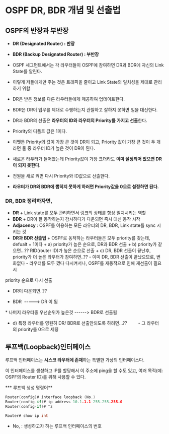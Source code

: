 # OSPF DR, BDR 개념 및 선출법

## OSPF의 반장과 부반장

- **DR (Designated Router) : 반장**
- **BDR (Backup Designated Router) : 부반장**
- OSPF 세그먼트에서는 각 라우터들이 OSPF에 참여하면 DR과 BDR에 자신의 Link State를 알린다.
- 이렇게 저들에게만 주는 것은 트래픽을 줄이고 Link State의 일치성을 제대로 관리하기 위함

- DR은 받은 정보를 다른 라우터들에게 제공하여 업데이트한다.
- BDR은 DR이 업무를 제대로 수행하는지 관찰하고 잘하지 못하면 일을 대신한다.
- DR과 BDR의 선출은 **라우터의 ID와 라우터의 Priority를 가지고 선출**한다.
- Priority의 디폴트 값은 1이다.
- 이쨋든 Priority의 값이 가장 큰 것이 DR이 되고, Priority 값이 가장 큰 것이 두 개라면 둘 중 라우터 ID가 높은 것이 DR이 된다.
- 새로운 라우터가 들어왔는데 Priority값이 가장 크더라도 **이미 설정되어 있으면 DR이 되지 못한다.**
- 전원을 새로 켜면 다시 Priority와 ID값으로 선출한다.
- **라우터가 DR와 BDR에 뽑히지 못하게 하러면 Priority값을 0으로 설정하면 된다.**

### DR, BDR 정리하자면,

- **DR** + Link state를 모두 관리하면서 링크의 상태를 항상 일치시키는 역할
- **BDR** + DR이 잘 동작하는지 감시하다가 다운되면 즉시 대신 동작 시작
- **Adjacency** : OSPF를 이용하는 모든 라우터의 DR, BDR, Link state를 sync 시키는 것
- **DR과 BDR 선출법** + OSPF로 동작하는 라우터들은 모두 priority를 갖는데, defualt = 1이다 + a) priority가 높은 순으로, DR과 BDR 선출 + b) priority가 같으면...?? RID(router ID)가 높은 순으로 선출 + c) DR, BDR 선출이 끝난후, priority가 더 높은 라우터가 참여하면..?? - 이미 DR, BDR 선출이 끝났으므로, 변화없다 - 라우터를 모두 껐다 다시켜서나, OSPF를 재동작으로 인해 재선출이 필요시

priority 순으로 다시 선출         

- DR이 다운되면..??

* BDR  -----> DR 이 됨

* 나머지 라우터중 우선순위가 높은것 ------> BDR로 선출됨

+ d) 특정 라우터를 영원히 DR/ BDR로 선출안되도록 하려면...??         - 그 라우터의 priority를 0으로 세팅

## 루프백(Loopback)인터페이스

루프백 인터페이스는 **시스코 라우터에 존재**하는 특별한 가상의 인터페이스다.

이 인터페이스를 생성하고 IP를 할당해서 이 주소에 ping을 할 수도 있고, 여러 목적(예: OSPF의 Router ID)를 위해 사용할 수 있다.

*** 루프백 생성 명령어**

```c
Router(config)# interface loopback (No.)
Router(config-if)# ip address 10.1.1.1 255.255.255.0
Router(config-if)# ^z

Router# show ip int
```

- No, : 생성하고자 하는 루프백 인터페이스의 번호

